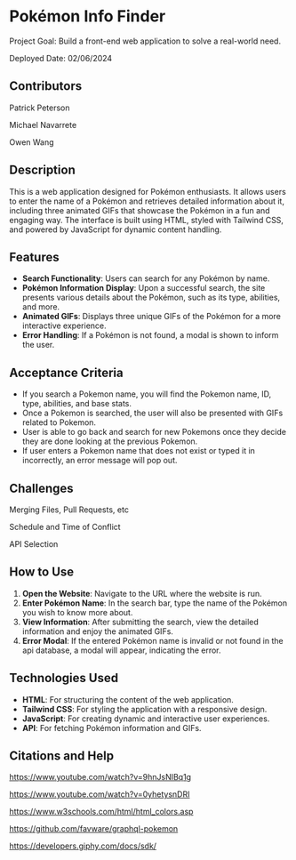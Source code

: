 # Pokémon Info Finder

Project Goal: Build a front-end web application to solve a real-world need.



Deployed Date: 02/06/2024

## Contributors
Patrick Peterson

Michael Navarrete

Owen Wang

## Description

This is a web application designed for Pokémon enthusiasts. It allows users to enter the name of a Pokémon and retrieves detailed information about it, including three animated GIFs that showcase the Pokémon in a fun and engaging way. The interface is built using HTML, styled with Tailwind CSS, and powered by JavaScript for dynamic content handling.

## Features

- **Search Functionality**: Users can search for any Pokémon by name.
- **Pokémon Information Display**: Upon a successful search, the site presents various details about the Pokémon, such as its type, abilities, and more.
- **Animated GIFs**: Displays three unique GIFs of the Pokémon for a more interactive experience.
- **Error Handling**: If a Pokémon is not found, a modal is shown to inform the user.

## Acceptance Criteria
- If you search a Pokemon name, you will find the Pokemon name, ID, type, abilities, and base stats. 
- Once a Pokemon is searched, the user will also be presented with GIFs related to Pokemon.
- User is able to go back and search for new Pokemons once they decide they are done looking at the previous Pokemon.
- If user enters a Pokemon name that does not exist or typed it in incorrectly, an error message will pop out.

## Challenges
Merging Files, Pull Requests, etc

Schedule and Time of Conflict

API Selection


  
## How to Use

1. **Open the Website**: Navigate to the URL where the website is run.
2. **Enter Pokémon Name**: In the search bar, type the name of the Pokémon you wish to know more about.
3. **View Information**: After submitting the search, view the detailed information and enjoy the animated GIFs.
4. **Error Modal**: If the entered Pokémon name is invalid or not found in the api database, a modal will appear, indicating the error.

## Technologies Used

- **HTML**: For structuring the content of the web application.
- **Tailwind CSS**: For styling the application with a responsive design.
- **JavaScript**: For creating dynamic and interactive user experiences.
- **API**: For fetching Pokémon information and GIFs.

## Citations and Help
https://www.youtube.com/watch?v=9hnJsNIBq1g

https://www.youtube.com/watch?v=0yhetysnDRI

https://www.w3schools.com/html/html_colors.asp

https://github.com/favware/graphql-pokemon

https://developers.giphy.com/docs/sdk/
